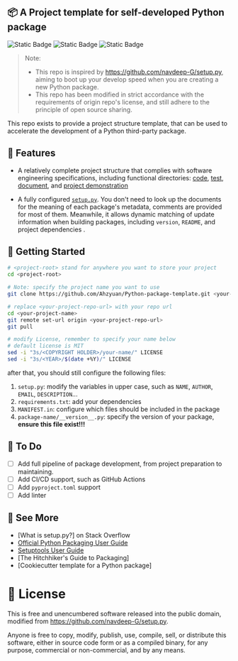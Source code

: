 ## 📦 A Project template for self-developed Python package

![Static Badge](https://img.shields.io/badge/Version-v1.0.1-green)
![Static Badge](https://img.shields.io/badge/Build-setuptools-red?link=https%3A%2F%2Fgithub.com%2Fpypa%2Fsetuptools)
![Static Badge](https://img.shields.io/badge/PyPi-Package_pattern-yellow?logo=pypi&labelColor=%23FAFAFA)

> Note:   
> - This repo is inspired by https://github.com/navdeep-G/setup.py, aiming to boot up your develop speed when you are creating a new Python package.  
> - This repo has been modified in strict accordance with the requirements of origin repo's license, and still adhere to the principle of open source sharing.

This repo exists to provide a project structure template, that can be used to accelerate the development of a Python third-party package.

## 🎯 Features

- A relatively complete project structure that complies with software engineering specifications, including functional directories: [code](package-name), [test](tests), [document](docs), and [project demonstration](examples)

- A fully configured [`setup.py`](setup.py). You don't need to look up the documents for the meaning of each package's metadata, comments are provided for most of them. Meanwhile, it allows dynamic matching of update information when building packages, including `version`, `README`, and project dependencies .

## 🔨 Getting Started

```bash
# <project-root> stand for anywhere you want to store your project
cd <project-root> 

# Note: specify the project name you want to use
git clone https://github.com/Ahzyuan/Python-package-template.git <your-project-name>

# replace <your-project-repo-url> with your repo url
cd <your-project-name>
git remote set-url origin <your-project-repo-url>
git pull 

# modify License, remember to specify your name below
# default license is MIT
sed -i "3s/<COPYRIGHT HOLDER>/your-name/" LICENSE
sed -i "3s/<YEAR>/$(date +%Y)/" LICENSE
```
after that, you should still configure the following files:
1. `setup.py`: modify the variables in upper case, such as `NAME`, `AUTHOR`, `EMAIL`, `DESCRIPTION`...
2. `requirements.txt`: add your dependencies
3. `MANIFEST.in`: configure which files should be included in the package
4. `package-name/__version__.py`: specify the version of your package, **ensure this file exist!!!**

## 📑 To Do

- [ ] Add full pipeline of package development, from project preparation to maintaining.
- [ ] Add CI/CD support, such as GitHub Actions
- [ ] Add `pyproject.toml` support
- [ ] Add linter

## 👀 See More

- [What is setup.py?] on Stack Overflow
- [Official Python Packaging User Guide](https://packaging.python.org)
- [Setuptools User Guide](https://setuptools.pypa.io/en/latest/userguide/index.html)
- [The Hitchhiker's Guide to Packaging]
- [Cookiecutter template for a Python package]

# 🧾 License

This is free and unencumbered software released into the public domain, modified from https://github.com/navdeep-G/setup.py.

Anyone is free to copy, modify, publish, use, compile, sell, or
distribute this software, either in source code form or as a compiled
binary, for any purpose, commercial or non-commercial, and by any means.
